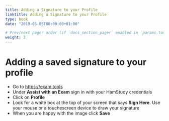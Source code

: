 ```yaml
---
title: Adding a Signature to your Profile
linktitle: Adding a Signature to your Profile
type: book
date: "2019-05-05T00:00:00+01:00"

# Prev/next pager order (if `docs_section_pager` enabled in `params.toml`)
weight: 3
---
```

# Adding a saved signature to your profile

* Go to https://exam.tools
* Under **Assist with an Exam** sign in with your HamStudy credentials
* Click on **Profile**
* Look for a white box at the top of your screen that says **Sign Here**.  Use your mouse or a touchescreen device to draw your signature 
* When you are happy with the image click **Save**